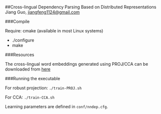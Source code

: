 ##Cross-lingual Dependency Parsing Based on Distributed Representations
Jiang Guo, jiangfeng1124@gmail.com

###Compile

Require: cmake (available in most Linux systems)

* ./configure
* make

###Resources

The cross-lingual word embeddings generated using PROJ/CCA can be downloaded from [here](https://drive.google.com/file/d/0B1z04ix6jD_Db3REdHlnREpjMmc/view?usp=sharing)

###Running the executable

For robust projection: ```./train-PROJ.sh```

For CCA: ```./train-CCA.sh```

Learning parameters are defined in ```conf/nndep.cfg```.

